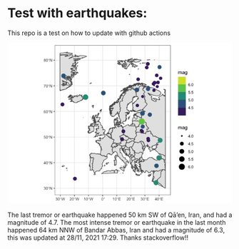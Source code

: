 <!-- README.md is generated from README.Rmd. Please edit that file -->

Test with earthquakes:
======================

This repo is a test on how to update with github actions

![](man/figures/README-unnamed-chunk-2-1.png)

The last tremor or earthquake happened 50 km SW of Qā’en, Iran, and had
a magnitude of 4.7. The most intense tremor or earthquake in the last
month happened 64 km NNW of Bandar Abbas, Iran and had a magnitude of
6.3, this was updated at 28/11, 2021 17:29. Thanks stackoverflow!!
